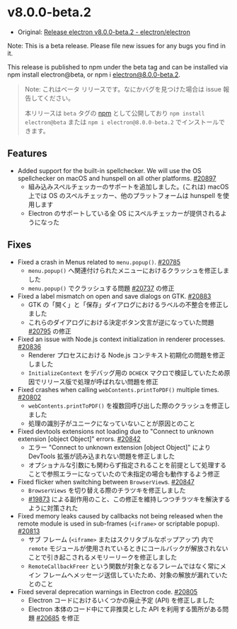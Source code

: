 # v8.0.0-beta.2

- Original: [Release electron v8.0.0-beta.2 - electron/electron](https://github.com/electron/electron/releases/tag/v8.0.0-beta.2)

Note: This is a beta release. Please file new issues for any bugs you find in it.

This release is published to npm under the beta tag and can be installed via npm install electron@beta, or npm i electron@8.0.0-beta.2.

> Note: これはベータ リリースです。なにかバグを見つけた場合は issue 報告してください。
>
> 本リリースは `beta` タグの [npm](https://www.npmjs.com/package/electron) として公開しており `npm install electron@beta` または `npm i electron@8.0.0-beta.2` でインストールできます。

## Features

- Added support for the built-in spellchecker. We will use the OS spellchecker on macOS and hunspell on all other platforms. [#20897](https://github.com/electron/electron/pull/20897)
  - 組み込みスペルチェッカーのサポートを追加しました。(これは) macOS 上では OS のスペルチェッカー、他のプラットフォームは hunspell  を使用します
  - Electron のサポートしている全 OS にスペルチェッカーが提供されるようになった

## Fixes

- Fixed a crash in Menus related to `menu.popup()`. [#20785](https://github.com/electron/electron/pull/20785)
  - `menu.popup()` へ関連付けられたメニューにおけるクラッシュを修正しました
  - `menu.popup()` でクラッシュする問題 [#20737](https://github.com/electron/electron/issues/20737) の修正
- Fixed a label mismatch on open and save dialogs on GTK. [#20883](https://github.com/electron/electron/pull/20883)
  - GTK の「開く」と「保存」ダイアログにおけるラベルの不整合を修正しました
  - これらのダイアログにおける決定ボタン文言が逆になっていた問題 [#20795](https://github.com/electron/electron/issues/20795) の修正
- Fixed an issue with Node.js context initialization in renderer processes. [#20836](https://github.com/electron/electron/pull/20836)
  - Renderer プロセスにおける Node.js コンテキスト初期化の問題を修正しました
  - `InitializeContext` をデバッグ用の `DCHECK` マクロで検証していたため原因でリリース版で処理が呼ばれない問題を修正
- Fixed crashes when calling `webContents.printToPDF()` multiple times. [#20802](https://github.com/electron/electron/pull/20802)
  - `webContents.printToPDF()` を複数回呼び出した際のクラッシュを修正しました
  - 処理の識別子がユニークになっていないことが原因とのこと
- Fixed devtools extensions not loading due to "Connect to unknown extension [object Object]" errors. [#20842](https://github.com/electron/electron/pull/20842)
  - エラー "Connect to unknown extension [object Object]" により DevTools 拡張が読み込まれない問題を修正しました
  - オプショナルな引数にも関わらず指定されることを前提として処理することで参照エラーになっていたので未指定の場合も動作するよう修正
- Fixed flicker when switching between `BrowserView`s. [#20847](https://github.com/electron/electron/pull/20847)
  - `BrowserViews` を切り替える際のチラツキを修正しました
  - [#19873](https://github.com/electron/electron/pull/19873) による副作用のこと、この修正を維持しつつチラツキを解決するように対策された
- Fixed memory leaks caused by callbacks not being released when the remote module is used in sub-frames (`<iframe>` or scriptable popup). [#20813](https://github.com/electron/electron/pull/20813)
  - サブ フレーム (`<iframe>` またはスクリタブルなポップアップ) 内で `remote` モジュールが使用されているときにコールバックが解放されないことで引き起こされるメモリーリークを修正しました
  - `RemoteCallbackFreer` という関数が対象となるフレームではなく常にメイン フレームへメッセージ送信していたため、対象の解放が漏れていたとのこと
- Fixed several deprecation warnings in Electron code. [#20805](https://github.com/electron/electron/pull/20805)
  - Electron コードにおけるいくつかの廃止予定 (API) を修正しました
  - Electron 本体のコード中にて非推奨とした API を利用する箇所がある問題 [#20685](https://github.com/electron/electron/issues/20685) を修正

